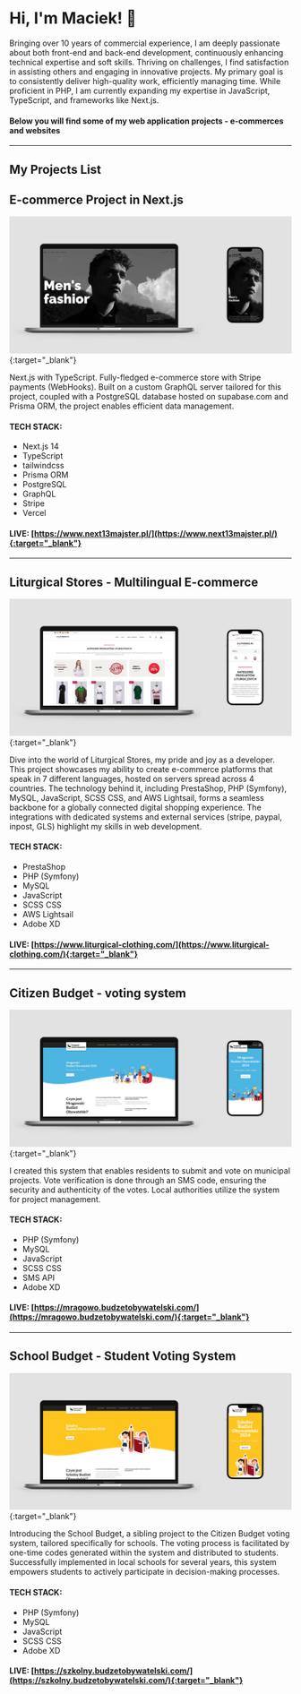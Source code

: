 
# Hi, I'm Maciek! 👋

Bringing over 10 years of commercial experience, I am deeply passionate about both front-end and back-end development, continuously enhancing technical expertise and soft skills. Thriving on challenges, I find satisfaction in assisting others and engaging in innovative projects. My primary goal is to consistently deliver high-quality work, efficiently managing time. While proficient in PHP, I am currently expanding my expertise in JavaScript, TypeScript, and frameworks like Next.js.

#### Below you will find some of my web application projects - e-commerces and websites

***

## My Projects List

## E-commerce Project in Next.js

[![E-commerce Project in Next.js](assets/next13majster.jpg)](https://www.next13majster.pl/){:target="_blank"}

Next.js with TypeScript. Fully-fledged e-commerce store with Stripe payments (WebHooks). Built on a custom GraphQL server tailored for this project, coupled with a PostgreSQL database hosted on supabase.com and Prisma ORM, the project enables efficient data management.


#### TECH STACK:
- Next.js 14
- TypeScript
- tailwindcss
- Prisma ORM
- PostgreSQL
- GraphQL
- Stripe
- Vercel

#### LIVE: [https://www.next13majster.pl/](https://www.next13majster.pl/){:target="_blank"}

***

## Liturgical Stores - Multilingual E-commerce

[![Liturgical Stores - Multilingual E-commerce](assets/lit.jpg)](https://www.liturgical-clothing.com/){:target="_blank"}

Dive into the world of Liturgical Stores, my pride and joy as a developer. This project showcases my ability to create e-commerce platforms that speak in 7 different languages, hosted on servers spread across 4 countries. The technology behind it, including PrestaShop, PHP (Symfony), MySQL, JavaScript, SCSS CSS, and AWS Lightsail, forms a seamless backbone for a globally connected digital shopping experience. The integrations with dedicated systems and external services (stripe, paypal, inpost, GLS) highlight my skills in web development.

#### TECH STACK:
- PrestaShop
- PHP (Symfony)
- MySQL
- JavaScript
- SCSS CSS
- AWS Lightsail
- Adobe XD

#### LIVE: [https://www.liturgical-clothing.com/](https://www.liturgical-clothing.com/){:target="_blank"}

***

## Citizen Budget - voting system

[![Citizen Budget - voting system](assets/mbo.jpg)](https://mragowo.budzetobywatelski.com/){:target="_blank"}

I created this system that enables residents to submit and vote on municipal projects. Vote verification is done through an SMS code, ensuring the security and authenticity of the votes. Local authorities utilize the system for project management.

#### TECH STACK:
- PHP (Symfony)
- MySQL
- JavaScript
- SCSS CSS
- SMS API
- Adobe XD

#### LIVE: [https://mragowo.budzetobywatelski.com/](https://mragowo.budzetobywatelski.com/){:target="_blank"}

***

## School Budget - Student Voting System

[![School Budget - Student Voting System](assets/sbo.jpg)](https://szkolny.budzetobywatelski.com/){:target="_blank"}

Introducing the School Budget, a sibling project to the Citizen Budget voting system, tailored specifically for schools. The voting process is facilitated by one-time codes generated within the system and distributed to students. Successfully implemented in local schools for several years, this system empowers students to actively participate in decision-making processes.

#### TECH STACK:
- PHP (Symfony)
- MySQL
- JavaScript
- SCSS CSS
- Adobe XD

#### LIVE: [https://szkolny.budzetobywatelski.com/](https://szkolny.budzetobywatelski.com/){:target="_blank"}